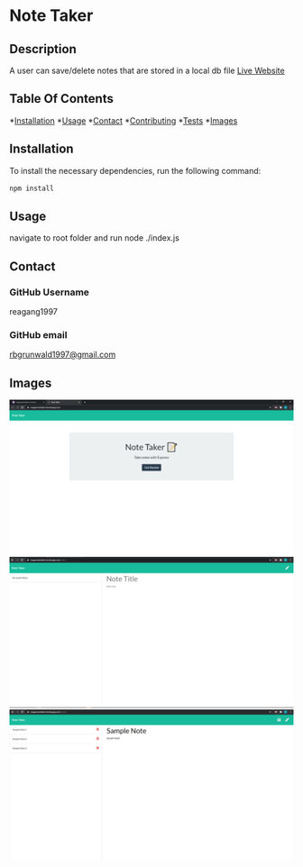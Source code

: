 
# Note Taker

## Description
A user can save/delete notes that are stored in a local db file
[Live Website](https://reagannotetaker.herokuapp.com/)
## Table Of Contents
*[Installation](#install)
*[Usage](#usage)
*[Contact](#contact)
*[Contributing](#contributing)
*[Tests](#tests)
*[Images](#images)

## Installation
To install the necessary dependencies, run the following command:
```md
npm install
```

## Usage
navigate to root folder and run node ./index.js


## Contact
### GitHub Username
reagang1997

### GitHub email
rbgrunwald1997@gmail.com


## Images
![Home](public\assets\img\demo1.PNG?raw=true "Home")
![No Saved](public\assets\img\demo2.PNG?raw=true "No Saved")
![Sample Notes](public\assets\img\demo3.PNG?raw=true "Sample Notes")

